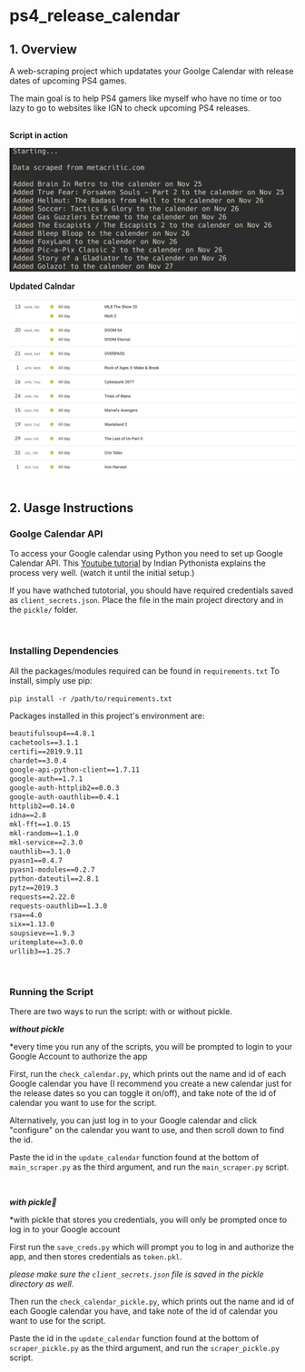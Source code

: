 # ps4_release_calendar

## 1. Overview 
A web-scraping project which updatates your Goolge Calendar with release dates of upcoming PS4 games.

The main goal is to help PS4 gamers like myself who have no time or too lazy to go to websites like IGN to check upcoming PS4 releases.
<br>
<br>

**Script in action**

![script in action](./images/in_action.png)

**Updated Calndar**

![updated calendar](./images/updated_calendar.png)
<br>
<br>
## 2. Uasge Instructions

### Goolge Calendar API
To access your Google calendar using Python you need to set up Google Calendar API. 
This [Youtube tutorial](https://www.youtube.com/watch?v=j1mh0or2CX8&list=PL4vwZmJNbv_Mr2jbVwOuLlqYdS1dyXWKs&index=15) by Indian Pythonista explains the process very well. (watch it until the initial setup.)

If you have wathched tutotorial, you should have required credentials saved as ```client_secrets.json```.
Place the file in the main project directory and in the ```pickle/``` folder.

<br>

### Installing Dependencies
All the packages/modules required can be found in ```requirements.txt```
To install, simply use pip:

```pip install -r /path/to/requirements.txt```

Packages installed in this project's environment are:
```
beautifulsoup4==4.8.1
cachetools==3.1.1
certifi==2019.9.11
chardet==3.0.4
google-api-python-client==1.7.11
google-auth==1.7.1
google-auth-httplib2==0.0.3
google-auth-oauthlib==0.4.1
httplib2==0.14.0
idna==2.8
mkl-fft==1.0.15
mkl-random==1.1.0
mkl-service==2.3.0
oauthlib==3.1.0
pyasn1==0.4.7
pyasn1-modules==0.2.7
python-dateutil==2.8.1
pytz==2019.3
requests==2.22.0
requests-oauthlib==1.3.0
rsa==4.0
six==1.13.0
soupsieve==1.9.3
uritemplate==3.0.0
urllib3==1.25.7
```

<br>

### Running the Script

There are two ways to run the script: with or without pickle. 

***without pickle***

*every time you run any of the scripts, you will be prompted to login to your Google Account to authorize the app


First, run the ```check_calendar.py```, which prints out the name and id of each Google calendar you have (I recommend you create a new calendar just for the release dates so you can toggle it on/off), and take note of the id of calendar you want to use for the script. 

Alternatively, you can just log in to your Google calendar and click "configure" on the calendar you want to use, and then scroll down to find the id. 

Paste the id in the ```update_calendar``` function found at the bottom of ```main_scraper.py``` as the third argument, and run the ```main_scraper.py``` script.

<br>

***with pickle🥒***

*with pickle that stores you credentials, you will only be prompted once to log in to your Google account

First run the ```save_creds.py``` which will prompt you to log in and authorize the app, and then stores credentials as ```token.pkl```.

*please make sure the ```client_secrets.json``` file is saved in the pickle directory as well.*

Then run the ```check_calendar_pickle.py```, which prints out the name and id of each Google calendar you have, and take note of the id of calendar you want to use for the script. 

Paste the id in the ```update_calendar``` function found at the bottom of ```scraper_pickle.py``` as the third argument, and run the ```scraper_pickle.py``` script.
